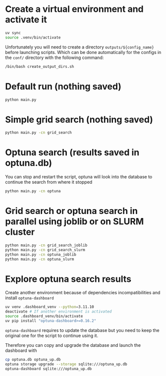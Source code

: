 # Create a virtual environment and activate it
```bash
uv sync
source .venv/bin/activate
```

Unfortunately you will need to create a directory `outputs/${config_name}` before launching scripts. Which can be done automatically for the configs in the `conf/` directory with the following command:
```bash
/bin/bash create_output_dirs.sh
```

# Default run (nothing saved)

```bash
python main.py
```

# Simple grid search (nothing saved)

```bash
python main.py -cn grid_search
```

# Optuna search (results saved in optuna.db)

You can stop and restart the script, optuna will look into the database to continue the search from where it stopped
```bash
python main.py -cn optuna
```

# Grid search or optuna search in parallel using joblib or on SLURM cluster

```bash
python main.py -cn grid_search_joblib
python main.py -cn grid_search_slurm
python main.py -cn optuna_joblib
python main.py -cn optuna_slurm
```

# Explore optuna search results
Create another environment because of dependencies incompatibilities and install `optuna-dashboard`
```bash
uv venv .dashboard_venv --python=3.11.10
deactivate # If another environment is activated
source .dashboard_venv/bin/activate
uv pip install "optuna-dashboard>=0.16.2"
```

`optuna-dashboard` requires to update the database but you need to keep the original one for the script to continue using it.

Therefore you can copy and upgrade the database and launch the dashboard with
```bash
cp optuna.db optuna_up.db
optuna storage upgrade --storage sqlite:///optuna_up.db
optuna-dashboard sqlite:///optuna_up.db
```